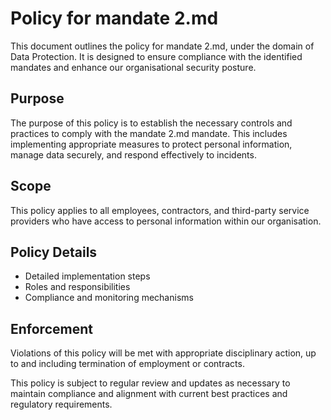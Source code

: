 # Policy for mandate 2.md

This document outlines the policy for mandate 2.md, under the domain of Data Protection. It is designed to ensure compliance with the identified mandates and enhance our organisational security posture.

## Purpose

The purpose of this policy is to establish the necessary controls and practices to comply with the mandate 2.md mandate. This includes implementing appropriate measures to protect personal information, manage data securely, and respond effectively to incidents.

## Scope

This policy applies to all employees, contractors, and third-party service providers who have access to personal information within our organisation.

## Policy Details

- Detailed implementation steps
- Roles and responsibilities
- Compliance and monitoring mechanisms

## Enforcement

Violations of this policy will be met with appropriate disciplinary action, up to and including termination of employment or contracts.

This policy is subject to regular review and updates as necessary to maintain compliance and alignment with current best practices and regulatory requirements.
